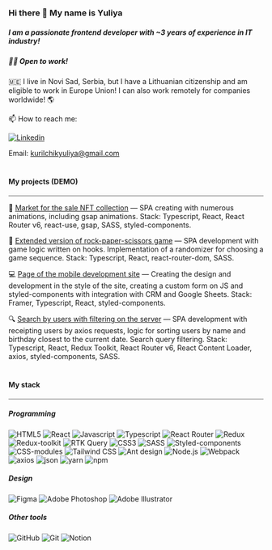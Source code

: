 ### Hi there 👋 My name is Yuliya

##### I am a passionate frontend developer with ~3 years of experience in IT industry!

##### 👨‍💻 Open to work!

🇲🇪 I live in Novi Sad, Serbia, but I have a Lithuanian citizenship and am eligible to work in Europe Union! I can also work remotely for companies worldwide! 🌎

📫 How to reach me:

[![Linkedin](https://img.shields.io/badge/-Linkedin-2683C9?style=for-the-badge&logo=Linkedin&logoColor=ffffff)](https://www.linkedin.com/in/yuliya-kurilchik-hidrain/)

Email: kurilchikyuliya@gmail.com

#

#### My projects (DEMO)

<p style="border:0.5px solid darkgrey">

🌅 <a href="https://hidrain.github.io/nft-site/">Market for the sale NFT collection</a> — SPA creating with numerous animations, including gsap animations.
Stack: Typescript, React, React Router v6, react-use, gsap, SASS, styled-components.

🎲 <a href="https://hidrain.github.io/game-rock-paper-scissors/">Extended version of rock-paper-scissors game</a> — SPA development with game logic written on hooks. Implementation of a randomizer for choosing a game sequence.
Stack: Typescript, React, react-router-dom, SASS.

💻 <a href="https://beta.ru/">Page of the mobile development site</a> — Creating the design and development in the style of the site, creating a custom form on JS and styled-components with integration with CRM and Google Sheets.
Stack: Framer, Typescript, React, styled-components.

🔍 <a href="https://hidrain.github.io/frontend-trainee-app/">Search by users with filtering on the server</a> — SPA development with receipting users by axios requests, logic for sorting users by name and birthday closest to the current date. Search query filtering.
Stack: Typescript, React, Redux Toolkit, React Router v6, React Content Loader, axios, styled-components, SASS.

#

#### My stack

<p style="border:0.5px solid darkgrey">

##### Programming

![HTML5](https://img.shields.io/badge/-HTML5-ff531a?style=for-the-badge&logo=html5&logoColor=ffffff) ![React](https://img.shields.io/badge/-React-343232?style=for-the-badge&logo=react) ![Javascript](https://img.shields.io/badge/-Javascript-0A6C1A?style=for-the-badge&logo=javascript) ![Typescript](https://img.shields.io/badge/-Typescript-2683C9?style=for-the-badge&logo=Typescript&logoColor=ffffff) ![React Router](https://img.shields.io/badge/-React_Router-DAD8DD?style=for-the-badge&logo=react-router) ![Redux](https://img.shields.io/badge/-Redux-765AB4?style=for-the-badge&logo=Redux) ![Redux-toolkit](https://img.shields.io/badge/-Redux_toolkit-9E89CC?style=for-the-badge&logo=redux-toolkit) ![RTK Query](https://img.shields.io/badge/-RTK_Query-6D3ED5?style=for-the-badge&logo=RTK-Query) ![CSS3](https://img.shields.io/badge/-CSS3-4BB189?style=for-the-badge&logo=CSS3) ![SASS](https://img.shields.io/badge/-SASS-DD84D9?style=for-the-badge&logo=SASS&logoColor=ffffff) ![Styled-components](https://img.shields.io/badge/-Styled_components-343434?style=for-the-badge&logo=Styled-components) ![CSS-modules](https://img.shields.io/badge/-CSS_modules-000000?style=for-the-badge&logo=CSS-modules) ![Tailwind CSS](https://img.shields.io/badge/-Tailwind_CSS-45CEB5?style=for-the-badge&logo=Tailwind-CSS&logoColor=ffffff) ![Ant design](https://img.shields.io/badge/-Ant_design-EE3729?style=for-the-badge&logo=ant-design) ![Node.js](https://img.shields.io/badge/-Node.js-44D138?style=for-the-badge&logo=Node.js) ![Webpack](https://img.shields.io/badge/-Webpack-7CC7DB?style=for-the-badge&logo=Webpack&logoColor=ffffff) ![axios](https://img.shields.io/badge/-axios-1568AB?style=for-the-badge&logo=axios) ![json](https://img.shields.io/badge/-json-949CA2?style=for-the-badge&logo=json) ![yarn](https://img.shields.io/badge/-yarn-2C7599?style=for-the-badge&logo=yarn&logoColor=ffffff) ![npm](https://img.shields.io/badge/-npm-B2141F?style=for-the-badge&logo=npm&logoColor=ffffff)

##### Design

![Figma](https://img.shields.io/badge/-Figma-C748ED?style=for-the-badge&logo=Figma&logoColor=ffffff) ![Adobe Photoshop](https://img.shields.io/badge/-Adobe_Photoshop-1A80C1?style=for-the-badge&logo=Adobe-Photoshop&logoColor=ffffff) ![Adobe Illustrator](https://img.shields.io/badge/-Adobe_Illustrator-F38409?style=for-the-badge&logo=Adobe-Illustrator&logoColor=ffffff)

##### Other tools

![GitHub](https://img.shields.io/badge/-GitHub-000000?style=for-the-badge&logo=GitHub&logoColor=ffffff) ![Git](https://img.shields.io/badge/-Git-EE4209?style=for-the-badge&logo=Git&logoColor=ffffff) ![Notion](https://img.shields.io/badge/-Notion-000000?style=for-the-badge&logo=Notion&logoColor=ffffff)

<!--
**hidrain/hidrain** is a ✨ _special_ ✨ repository because its `README.md` (this file) appears on your GitHub profile.

Here are some ideas to get you started:

- 🔭 I’m currently working on ...
- 🌱 I’m currently learning ...
- 👯 I’m looking to collaborate on ...
- 🤔 I’m looking for help with ...
- 💬 Ask me about ...
- 📫 How to reach me: ...
- 😄 Pronouns: ...
- ⚡ Fun fact: ...
-->
